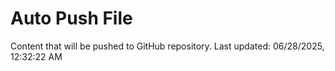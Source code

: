 # Auto Push File

Content that will be pushed to GitHub repository.
Last updated: 06/28/2025, 12:32:22 AM